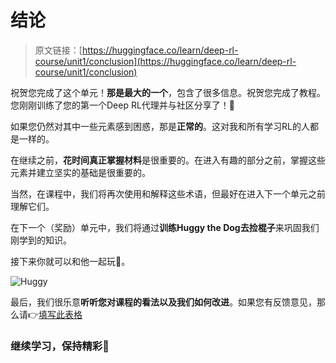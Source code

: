 # 结论

> 原文链接：[https://huggingface.co/learn/deep-rl-course/unit1/conclusion](https://huggingface.co/learn/deep-rl-course/unit1/conclusion)

祝贺您完成了这个单元！**那是最大的一个**，包含了很多信息。祝贺您完成了教程。您刚刚训练了您的第一个Deep RL代理并与社区分享了！🥳

如果您仍然对其中一些元素感到困惑，那是**正常的**。这对我和所有学习RL的人都是一样的。

在继续之前，**花时间真正掌握材料**是很重要的。在进入有趣的部分之前，掌握这些元素并建立坚实的基础是很重要的。

当然，在课程中，我们将再次使用和解释这些术语，但最好在进入下一个单元之前理解它们。

在下一个（奖励）单元中，我们将通过**训练Huggy the Dog去捡棍子**来巩固我们刚学到的知识。

接下来你就可以和他一起玩🤗。

![Huggy](../Images/57b557f6c646b773c9c9c0173a5adf4f.png)

最后，我们很乐意**听听您对课程的看法以及我们如何改进**。如果您有反馈意见，那么请👉[填写此表格](https://forms.gle/BzKXWzLAGZESGNaE9)

### 继续学习，保持精彩🤗
